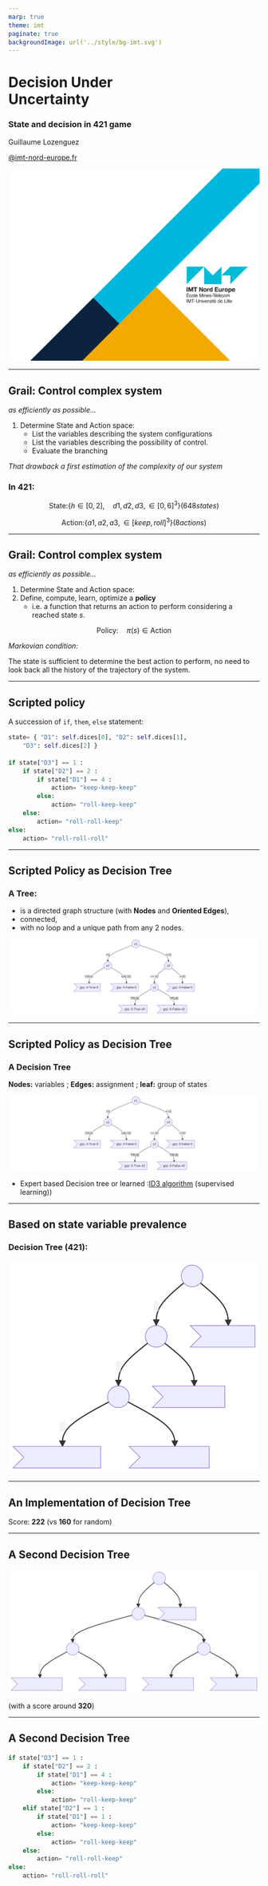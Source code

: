 ```yaml
---
marp: true
theme: imt
paginate: true
backgroundImage: url('../style/bg-imt.svg')
---
```


# Decision Under<br />Uncertainty

### State and decision in 421 game

Guillaume Lozenguez

[@imt-nord-europe.fr](mailto:guillaume.lozenguez@imt-nord-europe.fr)

![bg](../style/bg-tittle.svg)

---

## Grail: Control complex system

_as efficiently as possible..._

1. Determine State and Action space:
   * List the variables describing the system configurations
   * List the variables describing the possibility of control.
   * Evaluate the branching

_That drawback a first estimation of the complexity of our system_ 

### In 421: 

$$\text{State:} \left\{ h \in [0, 2], \quad d1, d2, d3, \in[0, 6]^3 \right\} (648 states) $$


$$\text{Action:} \left\{ a1, a2, a3, \in[\mathit{keep}, \mathit{roll}]^3 \right\} (8 actions)$$

---

## Grail: Control complex system

_as efficiently as possible..._

1. Determine State and Action space:
2. Define, compute, learn, optimize a **policy** 
    * i.e. a function that returns an action to perform considering a reached state $s$.

$$\text{Policy:}\quad \pi(s) \in \text{Action}$$

_Markovian condition:_

The state is sufficient to determine the best action to perform, no need to look back all the history of the trajectory of the system.


---

## Scripted policy

A succession of `if`, `them`, `else` statement:

```python
state= { "D1": self.dices[0], "D2": self.dices[1],
    "D3": self.dices[2] }

if state["D3"] == 1 :
    if state["D2"] == 2 :
        if state["D1"] == 4 :
            action= "keep-keep-keep"
        else:
            action= "roll-keep-keep"
    else:
        action= "roll-roll-keep"
else:
    action= "roll-roll-roll"
```
---

## Scripted Policy as Decision Tree

### A Tree:

 - is a directed graph structure (with **Nodes**  and **Oriented Edges**),
 - connected, 
 - with no loop  and a unique path from any 2 nodes.
 
![](../figs/decision-tree-grp.svg)

---

## Scripted Policy as Decision Tree

### A Decision Tree

**Nodes:** variables ; **Edges:** assignment ; **leaf:** group of states

![](../figs/decision-tree-grp.svg)

- Expert based Decision tree or learned :[ID3 algorithm](https://en.wikipedia.org/wiki/ID3_algorithm) (supervised learning))

---

## Based on state variable prevalence

### Decision Tree (421):

![](../figs/decision-tree-421.svg)

---

## An Implementation of Decision Tree


Score: **222** (vs **160** for random)

---

## A Second Decision Tree

![](../figs/decision-tree-421-2.svg)

(with a score around **320**)

---

## A Second Decision Tree 

```python
if state["D3"] == 1 :
    if state["D2"] == 2 :
        if state["D1"] == 4 :
            action= "keep-keep-keep"
        else:
            action= "roll-keep-keep"
    elif state["D2"] == 1 :
        if state["D1"] == 1 :
            action= "keep-keep-keep"
        else:
            action= "roll-keep-keep"
    else:
        action= "roll-roll-keep"
else:
    action= "roll-roll-roll"
```
